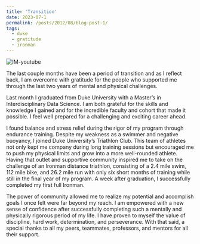```yaml
---
title: 'Transition'
date: 2023-07-1
permalink: /posts/2012/08/blog-post-1/
tags:
  - duke
  - gratitude
  - ironman
---
```


![IM-youtube](https://github.com/rmratliffbrown/rmratliffbrown.github.io/blob/7c9e6d2fa060fd5ffeeaea095de28aee0cccaa2c/files/IM-youtube.gif)



The last couple months have been a period of transition and as I reflect back, I am overcome with gratitude for the people who supported me through the last two years of mental and physical challenges.

Last month I graduated from Duke University with a Master’s in Interdisciplinary Data Science. I am both grateful for the skills and knowledge I gained and for the incredible faculty and cohort that made it possible. I feel well prepared for a challenging and exciting career ahead.

I found balance and stress relief during the rigor of my program through endurance training. Despite my weakness as a swimmer and negative buoyancy, I joined Duke University’s Triathlon Club. This team of athletes not only kept me company during long training sessions but encouraged me to push my physical limits and grow into a more well-rounded athlete. Having that outlet and supportive community inspired me to take on the challenge of an Ironman distance triathlon, consisting of a 2.4 mile swim, 112 mile bike, and 26.2 mile run with only six short months of training while still in the final year of my program.  A week after graduation, I successfully completed my first full Ironman.

The power of community allowed me to realize my potential and accomplish goals I once felt were far beyond my reach. I am empowered with a new sense of confidence after successfully completing such a mentally and physically rigorous period of my life. I have proven to myself the value of discipline, hard work, determination, and perseverance. With that said, a special thanks to all my peers, teammates, professors, and mentors for all their support.
